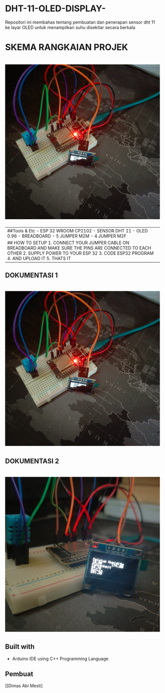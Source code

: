 # DHT-11-OLED-DISPLAY-
Repositori ini membahas tentang pembuatan dan penerapan sensor dht 11 ke layar OLED untuk menampilkan suhu disekitar secara berkala

# SKEMA RANGKAIAN PROJEK
# ![SKEMA RANGKAIAN](https://github.com/dimasssaja/DHT-11-OLED-DISPLAY-/blob/main/DATA%20GAMBAR/ESP%2032%20OLED%20DHT11.jpeg?raw=true)
<table>
<tr>
<td>
  ##Tools & Etc
  - ESP 32 WROOM CP2102
  - SENSOR DHT 11
  - OLED 0.96
  - BREADBOARD
  - 5 JUMPER M2M
  - 4 JUMPER M2F
</td>
</tr>
<tr>
<td>
  ## HOW TO SETUP
  1. CONNECT YOUR JUMPER CABLE ON BREADBOARD AND MAKE SURE THE PINS ARE CONNECTED TO EACH OTHER
  2. SUPPLY POWER TO YOUR ESP 32
  3. CODE ESP32 PROGRAM
  4. AND UPLOAD IT
  5. THATS IT
</td>
</tr>
</table>


## DOKUMENTASI 1
# ![DOKUMENTASI 1](https://github.com/dimasssaja/DHT-11-OLED-DISPLAY-/blob/main/DATA%20GAMBAR/ESP%2032%20OLED%20DHT11.jpeg?raw=true)


## DOKUMENTASI 2
# ![DOKUMENTASI 2](https://github.com/dimasssaja/DHT-11-OLED-DISPLAY-/blob/main/DATA%20GAMBAR/ESP%2032%20OLED%20DHT%2011%20(2).jpeg?raw=true)

## Built with 
- Arduino IDE using C++ Programming Language

## Pembuat

[[Dimas Abi Mesti]
